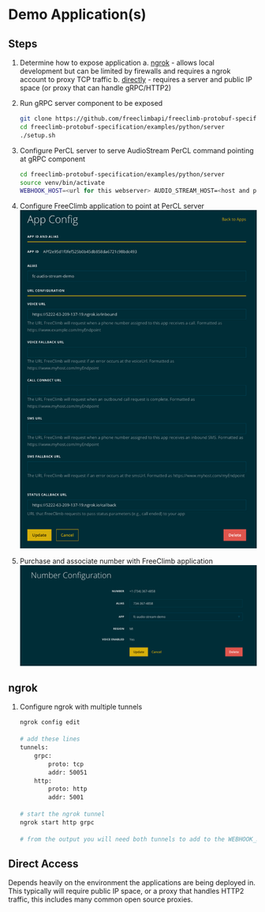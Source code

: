# Demo Application(s)

## Steps

1. Determine how to expose application
    a. [ngrok](#ngrok) - allows local development but can be limited by firewalls and requires a ngrok account to proxy TCP traffic
    b. [directly](#direct-access) - requires a server and public IP space (or proxy that can handle gRPC/HTTP2)

2. Run gRPC server component to be exposed

    ```bash
    git clone https://github.com/freeclimbapi/freeclimb-protobuf-specification
    cd freeclimb-protobuf-specification/examples/python/server
    ./setup.sh
    ```

3. Configure PerCL server to serve AudioStream PerCL command pointing at gRPC component

    ```bash
    cd freeclimb-protobuf-specification/examples/python/server
    source venv/bin/activate
    WEBHOOK_HOST=<url for this webserver> AUDIO_STREAM_HOST=<host and port of grpc server> python3 webserver.py
    ```

4. Configure FreeClimb application to point at PerCL server
    ![FreeClimb Application Config](./images/fc-application.png)
5. Purchase and associate number with FreeClimb application
    ![FreeClimb Number Config](./images/fc-number.png)

## ngrok

1. Configure ngrok with multiple tunnels

    ```bash
    ngrok config edit

    # add these lines
    tunnels:
        grpc:
            proto: tcp
            addr: 50051
        http:
            proto: http
            addr: 5001

    # start the ngrok tunnel
    ngrok start http grpc

    # from the output you will need both tunnels to add to the WEBHOOK_HOST and AUDIO_STREAM_HOST above
    ```

## Direct Access

Depends heavily on the environment the applications are being deployed in. This typically will require public IP space, or a proxy that handles HTTP2 traffic, this includes many common open source proxies.
